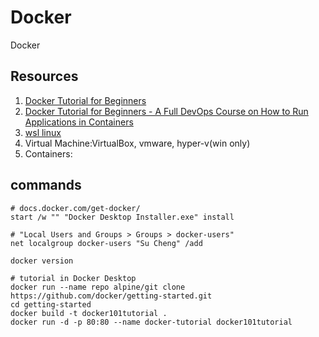 # Docker

Docker

## Resources
1. [Docker Tutorial for Beginners](https://www.youtube.com/watch?v=pTFZFxd4hOI)
2. [Docker Tutorial for Beginners - A Full DevOps Course on How to Run Applications in Containers](https://www.youtube.com/watch?v=fqMOX6JJhGo)
3. [wsl linux](https://docs.microsoft.com/en-us/windows/wsl/install-manual#step-4---download-the-linux-kernel-update-package)
4. Virtual Machine:VirtualBox, vmware, hyper-v(win only)
5. Containers: 

## commands
```
# docs.docker.com/get-docker/
start /w "" "Docker Desktop Installer.exe" install

# "Local Users and Groups > Groups > docker-users"
net localgroup docker-users "Su Cheng" /add

docker version
```
```
# tutorial in Docker Desktop
docker run --name repo alpine/git clone https://github.com/docker/getting-started.git
cd getting-started
docker build -t docker101tutorial .
docker run -d -p 80:80 --name docker-tutorial docker101tutorial
```